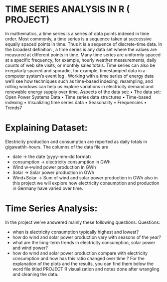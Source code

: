 
# TIME SERIES ANALYSIS IN R ( PROJECT) 
In mathematics, a time series is a series of data points indexed in time order. Most commonly, a time series is a sequence taken at successive equally spaced points in time. Thus it is a sequence of discrete-time data.
In the broadest definition , a time series is any data set where the values are measured at different points in time. Many time series are uniformly spaced at a specific frequency, for example, hourly weather measurements, daily counts of web site visits, or monthly sales totals. Time series can also be irregularly spaced and sporadic, for example, timestamped data in a computer system’s event log .
Working with a time series of energy data we’ll see how techniques such as time-based indexing, resampling, and rolling windows can help us explore variations in electricity demand and renewable energy supply over time.
Aspects of the data set: 
•	The data set: Open Power Systems Data
•	Time series data structures
•	Time-based indexing
•	Visualizing time series data
•	Seasonality 
•	Frequencies
•	Trends7

# Explaining Dataset: 
Electricity production and consumption are reported as daily totals in gigawathh-hours. The columns of the data file are 
* date -> the date (yyyy-mm-dd format)
* consumption -> electricity consumption in GWh 
* Wind w->wind power production in GWh 
* Solar -> Solar power production in GWh 
* Wind+Solar -> Sum of wind and solar power production in GWh 
also in this project we will explore how electricity consumption and production in Germany have varied over time. 

# Time Series Analysis: 
In the project we've answered mainly these following questions: 
Questions: 
* when is electricity consumption typically highest and lowest? 
* how do wind and solar power production vary with seasons of the year? 
* what are the long-term trends in electricity consumption, solar power and wind power? 
* how do wind and solar power production compare with electricity consumption and how has this ratio changed over time ? 
For the explanation of the plots and the results, you can find them below the word file titled PROJECT R visualization and notes done after wrangling and cleaning the data. 
